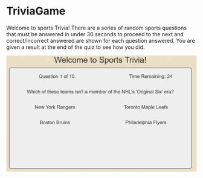 # TriviaGame
Welcome to sports Trivia! There are a series of random sports questions that must be answered in under 30 seconds to proceed to the next and correct/incorrect answered are shown for each question answered. You are given a result at the end of the quiz to see how you did. 

![Picture of Trivia Game](assets/images/triviaPhoto.png "Trivia Game")
